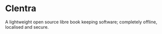 # Clentra
A lightweight open source libre book keeping software; completely offline, localised and secure.
